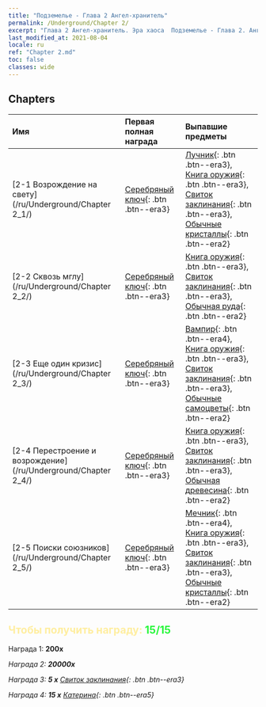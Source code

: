 ```yaml
---
title: "Подземелье - Глава 2 Ангел-хранитель"
permalink: /Underground/Chapter 2/
excerpt: "Глава 2 Ангел-хранитель. Эра хаоса  Подземелье - Глава 2. Ангел-хранитель"
last_modified_at: 2021-08-04
locale: ru
ref: "Chapter 2.md"
toc: false
classes: wide
---
```


## Chapters

  | Имя |  Первая полная награда | Выпавшие предметы |
  |:------------|:------------|:------------| 
  | [2-1 Возрождение на свету](/ru/Underground/Chapter 2_1/) | [Серебряный ключ](/ItemsRU/con_693/){: .btn .btn--era3} | [Лучник](/ItemsRU/unt_191/){: .btn .btn--era3}, [Книга оружия](/ItemsRU/mat_18/){: .btn .btn--era3}, [Свиток заклинания](/ItemsRU/con_694/){: .btn .btn--era3}, [Обычные кристаллы](/ItemsRU/mat_11/){: .btn .btn--era2} |
  | [2-2 Сквозь мглу](/ru/Underground/Chapter 2_2/) | [Серебряный ключ](/ItemsRU/con_693/){: .btn .btn--era3} | [Книга оружия](/ItemsRU/mat_18/){: .btn .btn--era3}, [Свиток заклинания](/ItemsRU/con_694/){: .btn .btn--era3}, [Обычная руда](/ItemsRU/mat_6/){: .btn .btn--era2} |
  | [2-3 Еще один кризис](/ru/Underground/Chapter 2_3/) | [Серебряный ключ](/ItemsRU/con_693/){: .btn .btn--era3} | [Вампир](/ItemsRU/unt_211/){: .btn .btn--era4}, [Книга оружия](/ItemsRU/mat_18/){: .btn .btn--era3}, [Свиток заклинания](/ItemsRU/con_694/){: .btn .btn--era3}, [Обычные самоцветы](/ItemsRU/mat_10/){: .btn .btn--era2} |
  | [2-4 Перестроение и возрождение](/ru/Underground/Chapter 2_4/) | [Серебряный ключ](/ItemsRU/con_693/){: .btn .btn--era3} | [Книга оружия](/ItemsRU/mat_18/){: .btn .btn--era3}, [Свиток заклинания](/ItemsRU/con_694/){: .btn .btn--era3}, [Обычная древесина](/ItemsRU/mat_7/){: .btn .btn--era2} |
  | [2-5 Поиски союзников](/ru/Underground/Chapter 2_5/) | [Серебряный ключ](/ItemsRU/con_693/){: .btn .btn--era3} | [Мечник](/ItemsRU/unt_193/){: .btn .btn--era4}, [Книга оружия](/ItemsRU/mat_18/){: .btn .btn--era3}, [Свиток заклинания](/ItemsRU/con_694/){: .btn .btn--era3}, [Обычные кристаллы](/ItemsRU/mat_11/){: .btn .btn--era2} |


## <span style="color: #ffeea0">Чтобы получить награду: </span><span style="color: #27f73a">15/15</span>

 Награда 1:  **200x** <i class="fas fa-gem"/>

 Награда 2:  **20000x** <i class="fas fa-coins"/>

 Награда 3: **5 x** [Свиток заклинания](/ItemsRU/con_694/){: .btn .btn--era3}

 Награда 4: **15 x** [Катерина](/ItemsRU/her_361/){: .btn .btn--era5}

